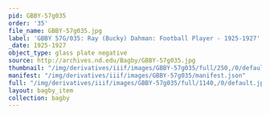 ```yaml
---
pid: GBBY-57g035
order: '35'
file_name: GBBY-57g035.jpg
label: 'GBBY 57G/035: Ray (Bucky) Dahman: Football Player - 1925-1927'
_date: 1925-1927
object_type: glass plate negative
source: http://archives.nd.edu/Bagby/GBBY-57g035.jpg
thumbnail: "/img/derivatives/iiif/images/GBBY-57g035/full/250,/0/default.jpg"
manifest: "/img/derivatives/iiif/images/GBBY-57g035/manifest.json"
full: "/img/derivatives/iiif/images/GBBY-57g035/full/1140,/0/default.jpg"
layout: bagby_item
collection: bagby
---
```

